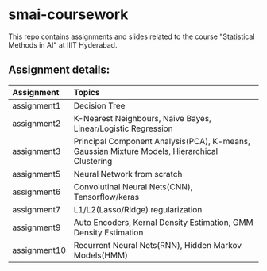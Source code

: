 # smai-coursework
This repo contains assignments and slides related to the course "Statistical Methods in AI" at IIIT Hyderabad.

## Assignment details:
| Assignment | Topics |
| :------------- |:-------------|
| assignment1 | Decision Tree |
| assignment2 | K-Nearest Neighbours, Naive Bayes, Linear/Logistic Regression|
| assignment3 | Principal Component Analysis(PCA), K-means, Gaussian Mixture Models, Hierarchical Clustering |
| assignment5 | Neural Network from scratch |
| assignment6 | Convolutinal Neural Nets(CNN), Tensorflow/keras |
| assignment7 | L1/L2(Lasso/Ridge) regularization |
| assignment9 | Auto Encoders, Kernal Density Estimation, GMM Density Estimation |
| assignment10 | Recurrent Neural Nets(RNN), Hidden Markov Models(HMM) |
